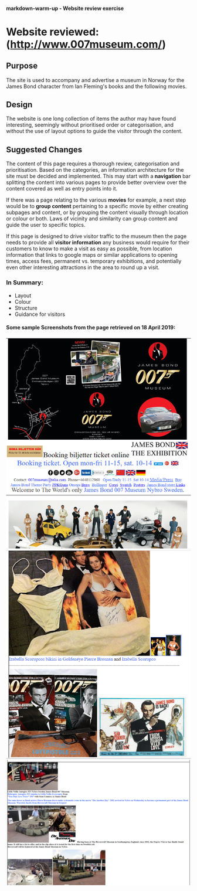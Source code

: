 #### markdown-warm-up - Website review exercise

# Website reviewed:  (http://www.007museum.com/)

## Purpose
The site is used to accompany and advertise a museum in Norway for the James Bond character from Ian Fleming's books and the following movies.

## Design
The website is one long collection of items the author may have found interesting, seemingly without prioritised order or categorisation, and without the use of layout options to guide the visitor through the content.

## Suggested Changes
The content of this page requires a thorough review, categorisation and prioritisation. Based on the categories, an information architecture for the site must be decided and implemented. This may start with a **navigation** bar splitting the content into various pages to provide better overview over the content covered as well as entry points into it.

If there was a page relating to the various **movies** for example, a next step would be to **group content** pertaining to a specific movie by either creating subpages and content, or by grouping the content visually through location or colour or both.
Laws of vicinity and similarity can group content and guide the user to specific topics.

If this page is designed to drive visitor traffic to the museum then the page needs to provide all **visitor information** any business would require for their customers to know to make a visit as easy as possible, from location information that links to google maps or similar applications to opening times, access fees, permanent vs. temporary exhibitions, and potentially even other interesting attractions in the area to round up a visit.

### In Summary:
* Layout
* Colour
* Structure
* Guidance for visitors

#### Some sample Screenshots from the page retrieved on 18 April 2019:
![alt text](https://github.com/MichaelaRa/markdown-warm-up/blob/master/JamesBond3.PNG "James Bond Museum Website")
![alt text](https://github.com/MichaelaRa/markdown-warm-up/blob/master/JamesBond1.PNG "James Bond Museum Website")
![alt text](https://github.com/MichaelaRa/markdown-warm-up/blob/master/JamesBond2.PNG "James Bond Museum Website")
